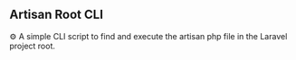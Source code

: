 Artisan Root CLI
----

⚙️ A simple CLI script to find and execute the artisan php file in the Laravel project root.
